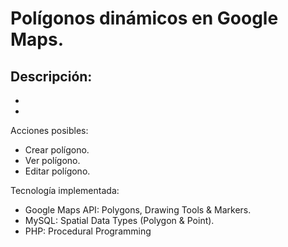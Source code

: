 # Polígonos dinámicos en Google Maps.

Descripción:
-
-
-

Acciones posibles:
- Crear polígono.
- Ver polígono.
- Editar polígono.

Tecnología implementada:
- Google Maps API: Polygons, Drawing Tools & Markers.
- MySQL: Spatial Data Types (Polygon & Point).
- PHP: Procedural Programming
